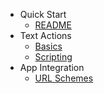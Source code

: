 - Quick Start
  - [README](README.md)
- Text Actions
  - [Basics](actions/basics.md)
  - [Scripting](actions/scripting.md)
- App Integration
  - [URL Schemes](integration/url-schemes.md)